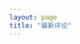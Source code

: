 ```yaml
---
layout: page
title: "最新评论"
---
```


<script type="text/javascript" src="http://andrewliu117.disqus.com/recent_comments_widget.js?num_items=30&hide_avatars=0&avatar_size=32&excerpt_length=200"></script>
